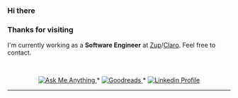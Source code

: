 ### Hi there

### Thanks for visiting

I'm currently working as a **Software Engineer** at [Zup](https://zupinnovation.com/)/[Claro](https://flex.claro.com.br/). Feel free to contact.

<br/>
  
<p align="center">
	<a href="mailto:contact@mmeneses.com">
		<img alt="Ask Me Anything" src="https://img.shields.io/badge/-Ask_me_anything-blueviolet?style=flat&logo=Gmail&logoColor=white&link=mailto:contact@mmeneses.com" />
	</a>
	<span> * </span>
	<a href="https://www.goodreads.com/user/show/68025860-m-cio-meneses">
		<img alt="Goodreads" src="https://img.shields.io/badge/Goodreads-G-yellow?style=flat&link=https://www.goodreads.com/user/show/68025860-m-cio-meneses" />
	</a>
	<span> * </span>
	<a href="https://www.linkedin.com/in/maciomeneses/">
		<img alt="Linkedin Profile" src="https://img.shields.io/badge/-Linkedin_Profile-0072b1?style=flat&logo=Linkedin&logoColor=white&link=https://www.linkedin.com/in/maciomeneses/" />
	</a>
</p>

---
